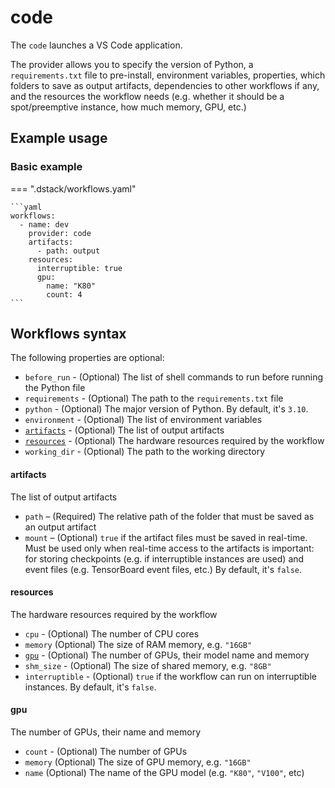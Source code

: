 # code

The `code` launches a VS Code application.

The provider allows you to specify the version of Python, a `requirements.txt` file to pre-install,
environment variables, properties, which folders to save as output artifacts, dependencies to
other workflows if any, and the resources the workflow needs 
(e.g. whether it should be a spot/preemptive instance, how much memory, GPU, etc.) 

## Example usage 

### Basic example

=== ".dstack/workflows.yaml"

    ```yaml
    workflows:
      - name: dev
        provider: code
        artifacts:
          - path: output
        resources:
          interruptible: true
          gpu:
            name: "K80"
            count: 4
    ```

## Workflows syntax

The following properties are optional:

- `before_run` - (Optional) The list of shell commands to run before running the Python file
- `requirements` - (Optional) The path to the `requirements.txt` file
- `python` - (Optional) The major version of Python. By default, it's `3.10`.
- `environment` - (Optional) The list of environment variables 
- [`artifacts`](#artifacts) - (Optional) The list of output artifacts
- [`resources`](#resources) - (Optional) The hardware resources required by the workflow
- `working_dir` - (Optional) The path to the working directory

#### artifacts

The list of output artifacts

- `path` – (Required) The relative path of the folder that must be saved as an output artifact
- `mount` – (Optional) `true` if the artifact files must be saved in real-time.
    Must be used only when real-time access to the artifacts is important: 
    for storing checkpoints (e.g. if interruptible instances are used) and event files
    (e.g. TensorBoard event files, etc.)
    By default, it's `false`.

#### resources

The hardware resources required by the workflow

- `cpu` - (Optional) The number of CPU cores
- `memory` (Optional) The size of RAM memory, e.g. `"16GB"`
- [`gpu`](#gpu) - (Optional) The number of GPUs, their model name and memory
- `shm_size` - (Optional) The size of shared memory, e.g. `"8GB"`
- `interruptible` - (Optional) `true` if the workflow can run on interruptible instances.
    By default, it's `false`.

#### gpu

The number of GPUs, their name and memory

- `count` - (Optional) The number of GPUs
- `memory` (Optional) The size of GPU memory, e.g. `"16GB"`
- `name` (Optional) The name of the GPU model (e.g. `"K80"`, `"V100"`, etc)
